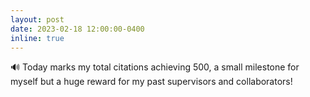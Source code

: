 ```yaml
---
layout: post
date: 2023-02-18 12:00:00-0400
inline: true
---
```


🔊 Today marks my total citations achieving 500, a small milestone for myself but a huge reward for my past supervisors and collaborators!